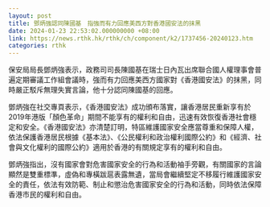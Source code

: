 ```yaml
---
layout: post
title: 鄧炳強認同陳國基　指強而有力回應美西方對香港國安法的抹黑
date: 2024-01-23 22:53:02.000000000 +08:00
link: https://news.rthk.hk/rthk/ch/component/k2/1737456-20240123.htm
categories: rthk
---
```


保安局局長鄧炳強表示，政務司司長陳國基在瑞士日內瓦出席聯合國人權理事會普遍定期審議工作組會議時，強而有力回應美西方國家對《香港國安法》的抹黑，同時嚴正駁斥無理失實言論，他十分認同陳國基的回應。

鄧炳強在社交專頁表示，《香港國安法》成功頒布落實，讓香港居民重新享有於2019年港版「顏色革命」期間不能享有的權利和自由，迅速有效恢復香港社會穩定和安全。《香港國安法》亦清楚訂明，特區維護國家安全應當尊重和保障人權，依法保護香港居民根據《基本法》、《公民權利和政治權利國際公約》和《經濟、社會與文化權利的國際公約》適用於香港的有關規定享有的權利和自由。

鄧炳強指出，沒有國家會對危害國家安全的行為和活動袖手旁觀，有關國家的言論顯然是雙重標準，虛偽和專橫跋扈表露無遺，當局會繼續堅定不移履行維護國家安全的責任，依法有效防範、制止和懲治危害國家安全的行為和活動，同時依法保障香港市民的權利和自由。
